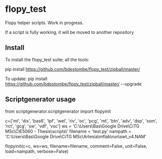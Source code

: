 # flopy_test
Flopy helper scripts. Work in progress.

If a script is fully working, it will be moved to another repository

## Install
To install the flopy_test suite; all the tools:

pip install https://github.com/bdestombe/flopy_test/zipball/master/

To update:
pip install https://github.com/bdestombe/flopy_test/zipball/master/ --upgrade

## Scriptgenerator usage
from scriptgenerator.scriptgenerator import flopyinit


c=['ml', 'dis', 'bas6', 'lpf', 'wel', 'riv', 'oc', 'pcg', 'mt', 'btn',  'adv', 'dsp', 'ssm', 'rct', 'gcg', 'sw', 'vdf', 'vsc']
ws = 'C:\Users\Bas\Google Drive\CiTG MSc\CIE5060 - Thesis\scripts\\'
filename = 'test.py'
nampath = 'C:\\Users\\Bas\\Google Drive\\CiTG MSc\\Artesia\\mflab\\run\\swt_v4.NAM'


flopyinit(c=c, ws=ws, filename=filename, comment=False, unit=False, load=nampath, verbose=False)

